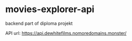 # movies-explorer-api
backend part of diploma projekt

API url: https://api.dewhitefilms.nomoredomains.monster/
